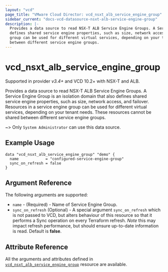 ```yaml
---
layout: "vcd"
page_title: "VMware Cloud Director: vcd_nsxt_alb_service_engine_group"
sidebar_current: "docs-vcd-datasource-nsxt-alb-service-engine-group"
description: |-
  Provides a data source to read NSX-T ALB Service Engine Groups. A Service Engine Group is an isolation domain that also
  defines shared service engine properties, such as size, network access, and failover. Resources in a service engine
  group can be used for different virtual services, depending on your tenant needs. These resources cannot be shared
  between different service engine groups.
---
```


# vcd\_nsxt\_alb\_service\_engine\_group

Supported in provider *v3.4+* and VCD 10.2+ with NSX-T and ALB.

Provides a data source to read NSX-T ALB Service Engine Groups. A Service Engine Group is an isolation domain that also
defines shared service engine properties, such as size, network access, and failover. Resources in a service engine
group can be used for different virtual services, depending on your tenant needs. These resources cannot be shared
between different service engine groups.

~> Only `System Administrator` can use this data source.

## Example Usage

```hcl
data "vcd_nsxt_alb_service_engine_group" "demo" {
  name            = "configured-service-engine-group"
  sync_on_refresh = false
}
```

## Argument Reference

The following arguments are supported:

* `name` - (Required)  - Name of Service Engine Group.
* `sync_on_refresh` (Optional) - A special argument `sync_on_refresh` which is not passed to VCD, but alters behaviour
  of this resource so that it performs a Sync operation on every Terraform refresh. *Note* this may impact refresh
  performance, but should ensure up-to-date information is read. Default is **false**.

## Attribute Reference

All the arguments and attributes defined in
[`vcd_nsxt_alb_service_engine_group`](/providers/vmware/vcd/latest/docs/resources/nsxt_alb_service_engine_group)
resource are available.
